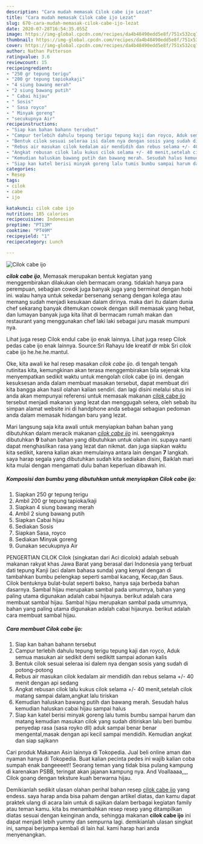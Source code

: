 ```yaml
---
description: "Cara mudah memasak Cilok cabe ijo Lezat"
title: "Cara mudah memasak Cilok cabe ijo Lezat"
slug: 670-cara-mudah-memasak-cilok-cabe-ijo-lezat
date: 2020-07-28T16:54:35.055Z
image: https://img-global.cpcdn.com/recipes/da4b48490edd5e8f/751x532cq70/cilok-cabe-ijo-foto-resep-utama.jpg
thumbnail: https://img-global.cpcdn.com/recipes/da4b48490edd5e8f/751x532cq70/cilok-cabe-ijo-foto-resep-utama.jpg
cover: https://img-global.cpcdn.com/recipes/da4b48490edd5e8f/751x532cq70/cilok-cabe-ijo-foto-resep-utama.jpg
author: Nathan Patterson
ratingvalue: 3.6
reviewcount: 15
recipeingredient:
- "250 gr tepung terigu"
- "200 gr tepung tapiokakaji"
- "4 siung bawang merah"
- "2 siung bawang putih"
- " Cabai hijau"
- " Sosis"
- " Sasa royco"
- " Minyak goreng"
- "secukupnya Air"
recipeinstructions:
- "Siap kan bahan bahann tersebut"
- "Campur terlebih dahulu tepung terigu tepung kaji dan royco, Aduk semua masukan air sedikit demi sedikitt sampai adonan kalis"
- "Bentuk cilok sesuai seleraa isi dalem nya dengan sosis yang sudah di potong-potong"
- "Rebus air masukan cilok kedalam air mendidih dan rebus selama +/- 40 menit dengan api sedang"
- "Angkat rebusan cilok lalu kukus cilok selama +/- 40 menit,setelah cilok matang sampai dalam,angkat lalu tiriskan"
- "Kemudian haluskan bawang putih dan bawang merah. Sesudah halus kemudian haluskan cabai hijau sampai halus"
- "Siap kan katel berisi minyak goreng lalu tumis bumbu sampai harum dan matang kemudian masukan cilok yang sudah ditiriskan lalu beri bumbu penyedap rasa (sasa royko dll) aduk sampai benar benar mengental,masak dengan api kecil sampai mendidih. Kemudian angkat dan siap sajikann"
categories:
- Resep
tags:
- cilok
- cabe
- ijo

katakunci: cilok cabe ijo 
nutrition: 185 calories
recipecuisine: Indonesian
preptime: "PT13M"
cooktime: "PT49M"
recipeyield: "1"
recipecategory: Lunch

---
```



![Cilok cabe ijo](https://img-global.cpcdn.com/recipes/da4b48490edd5e8f/751x532cq70/cilok-cabe-ijo-foto-resep-utama.jpg)

<b><i>cilok cabe ijo</i></b>, Memasak merupakan bentuk kegiatan yang menggembirakan dilakukan oleh bermacam orang. tidaklah hanya para perempuan, sebagian cowok juga banyak juga yang berminat dengan hobi ini. walau hanya untuk sekedar bersenang senang dengan kolega atau memang sudah menjadi kesukaan dalam dirinya. maka dari itu dalam dunia chef sekarang banyak ditemukan cowok dengan skill memasak yang hebat, dan lumayan banyak juga kita lihat di bermacam rumah makan dan restaurant yang menggunakan chef laki laki sebagai juru masak mumpuni nya.

Lihat juga resep Cilok endul cabe ijo enak lainnya. Lihat juga resep Cilok pedas cabe ijo enak lainnya. Source:Sri Rahayu Ide kreatif dr mbk Sri cilok cabe ijo he.he.he.mantul.

Oke, kita awali ke hal resep masakan <i>cilok cabe ijo</i>. di tengah tengah rutinitas kita, kemungkinan akan terasa menggembirakan bila sejenak kita menyempatkan sedikit waktu untuk mengolah cilok cabe ijo ini. dengan kesuksesan anda dalam membuat masakan tersebut, dapat membuat diri kita bangga akan hasil olahan kalian sendiri. dan lagi disini melalui situs ini anda akan mempunyai referensi untuk memasak makanan <u>cilok cabe ijo</u> tersebut menjadi makanan yang lezat dan menggugah selera, oleh sebab itu simpan alamat website ini di handphone anda sebagai sebagian pedoman anda dalam memasak hidangan baru yang lezat.


Mari langsung saja kita awali untuk menyiapkan bahan bahan yang dibutuhkan dalam meracik makanan <u><i>cilok cabe ijo</i></u> ini. seenggaknya dibutuhkan <b>9</b> bahan bahan yang dibutuhkan untuk olahan ini. supaya nanti dapat menghasilkan rasa yang lezat dan nikmat. dan juga siapkan waktu kita sedikit, karena kalian akan memulainya antara lain dengan <b>7</b> langkah. saya harap segala yang dibutuhkan sudah kita sediakan disini, Baiklah mari kita mulai dengan mengamati dulu bahan keperluan dibawah ini.

<!--inarticleads1-->

##### Komposisi dan bumbu yang dibutuhkan untuk menyiapkan Cilok cabe ijo:

1. Siapkan 250 gr tepung terigu
1. Ambil 200 gr tepung tapioka/kaji
1. Siapkan 4 siung bawang merah
1. Ambil 2 siung bawang putih
1. Siapkan  Cabai hijau
1. Sediakan  Sosis
1. Siapkan  Sasa, royco
1. Sediakan  Minyak goreng
1. Gunakan secukupnya Air


PENGERTIAN CILOK Cilok (singkatan dari Aci dicolok) adalah sebuah makanan rakyat khas Jawa Barat yang berasal dari Indonesia yang terbuat dati tepung Kanji (aci dalam bahasa sunda) yang kenyal dengan di tambahkan bumbu pelengkap seperti sambal kacang, Kecap,dan Saus. Cilok bentuknya bulat-bulat seperti bakso, hanya saja berbeda bahan dasarnya. Sambal hijau merupakan sambal pada umumnya, bahan yang paling utama digunakan adalah cabai hijaunya. berikut adalah cara membuat sambal hijau. Sambal hijau merupakan sambal pada umumnya, bahan yang paling utama digunakan adalah cabai hijaunya. berikut adalah cara membuat sambal hijau. 

<!--inarticleads2-->

##### Cara membuat Cilok cabe ijo:

1. Siap kan bahan bahann tersebut
1. Campur terlebih dahulu tepung terigu tepung kaji dan royco, Aduk semua masukan air sedikit demi sedikitt sampai adonan kalis
1. Bentuk cilok sesuai seleraa isi dalem nya dengan sosis yang sudah di potong-potong
1. Rebus air masukan cilok kedalam air mendidih dan rebus selama +/- 40 menit dengan api sedang
1. Angkat rebusan cilok lalu kukus cilok selama +/- 40 menit,setelah cilok matang sampai dalam,angkat lalu tiriskan
1. Kemudian haluskan bawang putih dan bawang merah. Sesudah halus kemudian haluskan cabai hijau sampai halus
1. Siap kan katel berisi minyak goreng lalu tumis bumbu sampai harum dan matang kemudian masukan cilok yang sudah ditiriskan lalu beri bumbu penyedap rasa (sasa royko dll) aduk sampai benar benar mengental,masak dengan api kecil sampai mendidih. Kemudian angkat dan siap sajikann


Cari produk Makanan Asin lainnya di Tokopedia. Jual beli online aman dan nyaman hanya di Tokopedia. Buat kalian pecinta pedes ini wajib kalian coba sumpah enak bangeeeet!! Seorang teman yang tidak bisa pulang kampung di karenakan PSBB, teringat akan jajanan kampung nya. And Voallaaaa,,,, Cilok goang dengan teksture kuah berwarna hijau. 

Demikianlah sedikit ulasan olahan perihal bahan resep <u>cilok cabe ijo</u> yang endess. saya harap anda bisa paham dengan artikel diatas, dan kamu dapat praktek ulang di acara lain untuk di sajikan dalam berbagai kegiatan family atau teman kamu. kita bs menambahkan resep resep yang ditampilkan diatas sesuai dengan keinginan anda, sehingga makanan <b>cilok cabe ijo</b> ini dapat menjadi lebih yummy dan sempurna lagi. demikianlah ulasan singkat ini, sampai berjumpa kembali di lain hal. kami harap hari anda menyenangkan.
